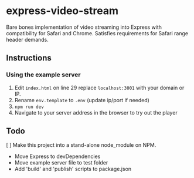 # express-video-stream

Bare bones implementation of video streaming into Express with compatibility for Safari and Chrome. Satisfies requirements for Safari range header demands.

## Instructions

### Using the example server

1. Edit `index.html` on line 29 replace `localhost:3001` with your domain or IP.
2. Rename `env.template` to `.env` (update ip/port if needed)
3. `npm run dev`
4. Navigate to your server address in the browser to try out the player

## Todo

[ ] Make this project into a stand-alone node_module on NPM.

- Move Express to devDependencies
- Move example server file to test folder
- Add 'build' and 'publish' scripts to package.json
